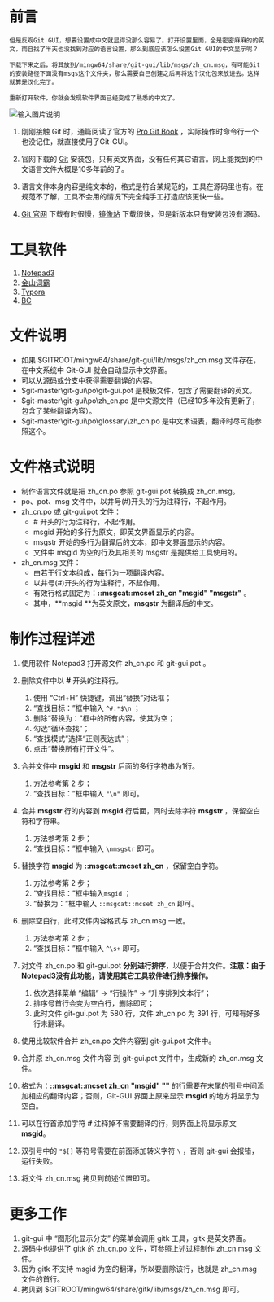 # 前言
    但是反观Git GUI，想要设置成中文就显得没那么容易了。打开设置里面，全是密密麻麻的的英文，而且找了半天也没找到对应的语言设置，那么到底应该怎么设置Git GUI的中文显示呢？

    下载下来之后，将其放到/mingw64/share/git-gui/lib/msgs/zh_cn.msg，有可能Git的安装路径下面没有msgs这个文件夹，那么需要自己创建之后再将这个汉化包来放进去。这样就算是汉化完了。

    重新打开软件，你就会发现软件界面已经变成了熟悉的中文了。

![输入图片说明](https://images.gitee.com/uploads/images/2020/1007/110550_f95775ca_5264686.png "20200624132420109.png")


1. 刚刚接触 Git 时，通篇阅读了官方的 [Pro Git Book](https://git-scm.com/book/zh/v2) ，实际操作时命令行一个也没记住，就直接使用了Git-GUI。

2. 官网下载的 [Git](https://git-scm.com/downloads) 安装包，只有英文界面，没有任何其它语言。网上能找到的中文语言文件大概是10多年前的了。

4. 语言文件本身内容是纯文本的，格式是符合某规范的，工具在源码里也有。在规范不了解，工具不会用的情况下完全纯手工打造应该更快一些。

5. [Git 官网](https://git-scm.com/downloads) 下载有时很慢，[镜像站](https://npm.taobao.org/mirrors/git-for-windows/) 下载很快，但是新版本只有安装包没有源码。

# 工具软件

1. [Notepad3](https://www.rizonesoft.com/)
2. [金山词霸](http://www.iciba.com/)
3. [Typora](https://typora.io/)
4. [BC](http://www.scootersoftware.com/)

# 文件说明

* 如果 $GITROOT/mingw64/share/git-gui/lib/msgs/zh_cn.msg 文件存在，在中文系统中 Git-GUI 就会自动显示中文界面。
* 可以从[源码](https://github.com/git/git)或[分支](https://github.com/git-for-windows/git)中获得需要翻译的内容。
* $git-master\git-gui\po\git-gui.pot 是模板文件，包含了需要翻译的英文。
* $git-master\git-gui\po\zh_cn.po 是中文源文件（已经10多年没有更新了，包含了某些翻译内容）。
* $git-master\git-gui\po\glossary\zh_cn.po 是中文术语表，翻译时尽可能参照这个。

# 文件格式说明
* 制作语言文件就是把 zh\_cn.po 参照 git-gui.pot 转换成 zh_cn.msg。
* po、pot、msg 文件中，以井号(#)开头的行为注释行，不起作用。
* zh\_cn.po 或 git-gui.pot 文件：
    * \# 开头的行为注释行，不起作用。
    * msgid 开始的多行为原文，即英文界面显示的内容。
    * msgstr 开始的多行为翻译后的文本，即中文界面显示的内容。
    * 文件中 msgid 为空的行及其相关的 msgstr 是提供给工具使用的。
* zh\_cn.msg 文件：
    * 由若干行文本组成，每行为一项翻译内容。
    * 以井号(#)开头的行为注释行，不起作用。
    * 有效行格式固定为：**::msgcat::mcset zh_cn "msgid" "msgstr"** 。
    * 其中，**msgid **为英文原文，**msgstr** 为翻译后的中文。

# 制作过程详述
1. 使用软件 Notepad3 打开源文件 zh\_cn.po 和 git-gui.pot  。
2. 删除文件中以 **#** 开头的注释行。

   1. 使用 “Ctrl+H” 快捷键，调出“替换”对话框；
   2. “查找目标：”框中输入 `^#.*$\n` ；
   3. 删除“替换为：”框中的所有内容，使其为空；
   4. 勾选“循环查找”；
   5. “查找模式”选择“正则表达式”；
   6. 点击“替换所有打开文件”。
3. 合并文件中 **msgid** 和 **msgstr** 后面的多行字符串为1行。
   1. 方法参考第 2 步；
   2. “查找目标：”框中输入 `"\n"` 即可。
4. 合并 **msgstr** 行的内容到 **msgid** 行后面，同时去除字符 **msgstr** ，保留空白符和字符串。
   1. 方法参考第 2 步；
   2. “查找目标：”框中输入 `\nmsgstr` 即可。
5. 替换字符 **msgid** 为 **::msgcat::mcset zh_cn** ，保留空白字符。
   1. 方法参考第 2 步；
   2. “查找目标：”框中输入`msgid` ；
   3. “替换为：”框中输入 `::msgcat::mcset zh_cn` 即可。
6. 删除空白行，此时文件内容格式与 zh_cn.msg 一致。
   1. 方法参考第 2 步；
   2. “查找目标：”框中输入 `^\s+` 即可。
7. 对文件 zh\_cn.po 和 git-gui.pot  **分别进行排序**，以便于合并文件。**注意：由于Notepad3没有此功能，请使用其它工具软件进行排序操作。**
   1. 依次选择菜单 “编辑” -> “行操作” -> “升序排列文本行”；
   2. 排序号首行会变为空白行，删除即可；
   3. 此时文件 git-gui.pot 为 580 行，文件 zh_cn.po 为 391 行，可知有好多行未翻译。
8. 使用比较软件合并 zh\_cn.po 文件内容到 git-gui.pot 文件中。
9. 合并原  zh_cn.msg 文件内容 到 git-gui.pot  文件中，生成新的 zh_cn.msg 文件。
10. 格式为：**::msgcat::mcset zh_cn "msgid" ""** 的行需要在末尾的引号中间添加相应的翻译内容；否则，Git-GUI 界面上原来显示 **msgid** 的地方将显示为空白。
11. 可以在行首添加字符 **#** 注释掉不需要翻译的行，则界面上将显示原文 **msgid**。
12. 双引号中的 `"$[]` 等符号需要在前面添加转义字符 `\` ，否则 git-gui 会报错，运行失败。
13. 将文件 zh\_cn.msg 拷贝到前述位置即可。

# 更多工作

1. git-gui 中 “图形化显示分支” 的菜单会调用 gitk 工具，gitk 是英文界面。
2. 源码中也提供了 gitk 的 zh_cn.po 文件，可参照上述过程制作 zh_cn.msg 文件。
3. 因为 gitk 不支持 msgid 为空的翻译，所以要删除该行，也就是 zh_cn.msg 文件的首行。
4. 拷贝到 $GITROOT/mingw64/share/gitk/lib/msgs/zh_cn.msg 即可。
